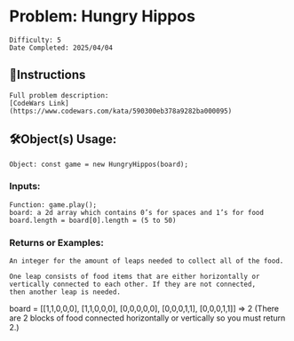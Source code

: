# Problem: Hungry Hippos
	Difficulty: 5
	Date Completed: 2025/04/04

## 📜Instructions
	Full problem description:
	[CodeWars Link](https://www.codewars.com/kata/590300eb378a9282ba000095)

## 🛠Object(s) Usage:
	Object: const game = new HungryHippos(board);

### Inputs:
	Function: game.play();
	board: a 2d array which contains 0’s for spaces and 1’s for food
	board.length = board[0].length = (5 to 50)

### Returns or Examples:
    An integer for the amount of leaps needed to collect all of the food.

	One leap consists of food items that are either horizontally or
	vertically connected to each other. If they are not connected,
	then another leap is needed.

board = [[1,1,0,0,0],
         [1,1,0,0,0],
         [0,0,0,0,0],
         [0,0,0,1,1],
         [0,0,0,1,1]]
=> 2
(There are 2 blocks of food connected horizontally or vertically so you must
	return 2.)